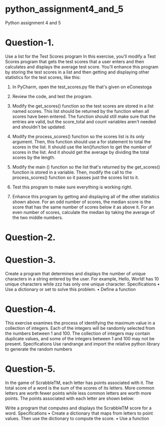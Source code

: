 # python_assignment4_and_5
Python assignment 4 and 5

# Question-1.
Use a list for the Test Scores program
In this exercise, you'll modify a Test Scores program that gets the test scores that a user enters and then calculates and displays the average test score. You'll enhance this program by storing the test scores in a list and then getting and displaying other
statistics for the test scores, like this:

1. In PyCharm, open the test_scores.py file that's given on eConestoga
2. Review the code, and test the program.
3. Modify the get_scores() function so the test scores are stored in a list named scores. This list should be returned by the function when all scores have been entered. The function should still make sure that the entries are valid, but the score_total and count variables aren't needed and shouldn't be updated.

4. Modify the process_scores() function so the scores list is its only argument. Then, this function should use a for statement to total the scores in the list. It should use the len()function to get the number of scores in the list. And it should get the average by dividing the total scores by the length.

5. Modify the main () function so the list that's returned by the get_scores() function is stored in a variable. Then, modify the call to the process_scores() function so it passes just the scores list to it.

6. Test this program to make sure everything is working right.

7. Enhance this program by getting and displaying all of the other statistics shown
above. For an odd number of scores, the median score is the score that has the same
number of scores below it as above it. For an even number of scores, calculate the
median by taking the average of the two middle numbers.

# Question-2.


# Question-3.
Create a program that determines and displays the number of unique characters in a
string entered by the user. For example, Hello, World! has 10 unique characters while zzz has only one
unique character.
Specifications
• Use a dictionary or set to solve this problem.
• Define a function

# Question-4. 

This exercise examines the process of identifying the maximum value in a collection of
integers. Each of the integers will be randomly selected from the numbers between 1 and 100.
The collection of integers may contain duplicate values, and some of the integers between 1 and 100
may not be present.
Specifications
Use randrange and import the relative python library to generate the random numbers

# Question-5. 

In the game of ScrabbleTM, each letter has points associated with it. The total score of a
word is the sum of the scores of its letters. More common letters are worth fewer points while less
common letters are worth more points.
The points associated with each letter are shown below:

Write a program that computes and displays the ScrabbleTM score for a word.
Specifications
• Create a dictionary that maps from letters to point values. Then use the
dictionary to compute the score.
• Use a function